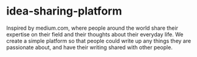# idea-sharing-platform
Inspired by medium.com, where people around the world share their expertise on their field and their thoughts about their everyday life. We create a simple platform so that people could write up any things they are passionate about, and have their writing shared with other people.
